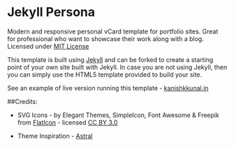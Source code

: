 Jekyll Persona
======================

Modern and responsive personal vCard template for portfolio sites. Great for professional who want to showcase their work along with a blog. Licensed under [MIT License](http://opensource.org/licenses/MIT)

This template is built using [Jekyll](http://jekyllrb.com/) and can be forked to create a starting point of your own site built with Jekyll. In case you are not using Jekyll, then you can simply use the HTML5 template provided to build your site.


See an example of live version running this template - [kanishkkunal.in](http://kanishkkunal.in)

##Credits:

- SVG Icons - by Elegant Themes, SimpleIcon, Font Awesome & Freepik from [FlatIcon](http://www.flaticon.com) - licensed [CC BY 3.0](http://creativecommons.org/licenses/by/3.0/)

- Theme Inspiration - [Astral](http://html5up.net/astral)
